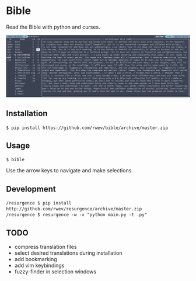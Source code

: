 # Bible
Read the Bible with python and curses.

![Preview](preview.png)

## Installation
```shell
$ pip install https://github.com/rwev/bible/archive/master.zip
```

## Usage 
```shell
$ bible
```
Use the arrow keys to navigate and make selections. 

## Development
```shell
/resurgence $ pip install http://github.com/rwev/resurgence/archive/master.zip
/resurgence $ resurgence -w -x "python main.py -t .py"
```

## TODO
- compress translation files
- select desired translations during installation
- add bookmarking
- add vim keybindings
- fuzzy-finder in selection windows
